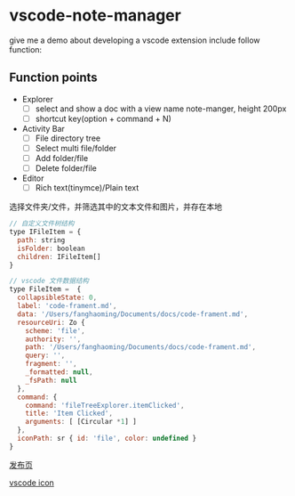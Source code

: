 # vscode-note-manager

give me a demo about developing a vscode extension include follow function:

## Function points

- Explorer
  - [ ] select and show a doc with a view name note-manger, height 200px
  - [ ] shortcut key(option + command + N)
- Activity Bar
  - [ ] File directory tree
  - [ ] Select multi file/folder
  - [ ] Add folder/file
  - [ ] Delete folder/file
- Editor
  - [ ] Rich text(tinymce)/Plain text

选择文件夹/文件，并筛选其中的文本文件和图片，并存在本地

```js
// 自定义文件树结构
type IFileItem = {
  path: string
  isFolder: boolean
  children: IFileItem[]
}

// vscode 文件数据结构
type FileItem =  {
  collapsibleState: 0,
  label: 'code-frament.md',
  data: '/Users/fanghaoming/Documents/docs/code-frament.md',
  resourceUri: Zo {
    scheme: 'file',
    authority: '',
    path: '/Users/fanghaoming/Documents/docs/code-frament.md',
    query: '',
    fragment: '',
    _formatted: null,
    _fsPath: null
  },
  command: {
    command: 'fileTreeExplorer.itemClicked',
    title: 'Item Clicked',
    arguments: [ [Circular *1] ]
  },
  iconPath: sr { id: 'file', color: undefined }
}
```

[发布页](https://marketplace.visualstudio.com/manage/publishers/vscode-note-manager)

[vscode icon](https://code.visualstudio.com/api/references/icons-in-labels)
